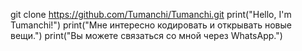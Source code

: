 git clone https://github.com/Tumanchi/Tumanchi.git
print("Hello, I'm Tumanchi!")
print("Мне интересно кодировать и открывать новые вещи.")
print("Вы можете связаться со мной через WhatsApp.")
 

<!---
Tumanchi/Tumanchi is a ✨ special ✨ repository because its `README.md` (this file) appears on your GitHub profile.
You can click the Preview link to take a look at your changes.
--->
